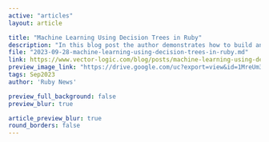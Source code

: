 ```yaml
---
active: "articles"
layout: article

title: "Machine Learning Using Decision Trees in Ruby"
description: "In this blog post the author demonstrates how to build an effective decision tree model, and train this model on some sample data."
file: "2023-09-28-machine-learning-using-decision-trees-in-ruby.md"
link: https://www.vector-logic.com/blog/posts/machine-learning-using-decision-trees-in-ruby
preview_image_link: "https://drive.google.com/uc?export=view&id=1MreUm3wzgZWsJuXMgHk-2qjDOPqlkrzz"
tags: Sep2023
author: 'Ruby News'

preview_full_background: false
preview_blur: true

article_preview_blur: true
round_borders: false
---
```

